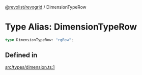 [@revolist/revogrid](README.md) / DimensionTypeRow

# Type Alias: DimensionTypeRow

```ts
type DimensionTypeRow: "rgRow";
```

## Defined in

[src/types/dimension.ts:1](https://github.com/revolist/revogrid/blob/d6473f6969ab6fd56cd4da079557c4c65f0572e2/src/types/dimension.ts#L1)

